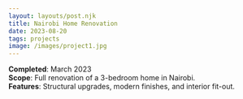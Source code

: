 ```yaml
---
layout: layouts/post.njk
title: Nairobi Home Renovation
date: 2023-08-20
tags: projects
image: /images/project1.jpg
---
```


**Completed**: March 2023  
**Scope**: Full renovation of a 3-bedroom home in Nairobi.  
**Features**: Structural upgrades, modern finishes, and interior fit-out.

